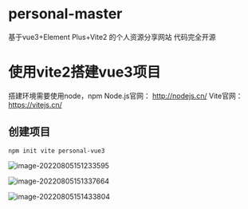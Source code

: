# personal-master
基于vue3+Element Plus+Vite2 的个人资源分享网站 代码完全开源



# 使用vite2搭建vue3项目
搭建环境需要使用node，npm
Node.js官网： http://nodejs.cn/
Vite官网：https://vitejs.cn/
## 创建项目
```
npm init vite personal-vue3
```

![image-20220805151233595](https://raw.githubusercontent.com/beizeol/picgo/master/image-20220805151233595.png?token=AQT2EUIBPVZGRJMCWQT6PCDC5TBSM)

![image-20220805151337664](https://raw.githubusercontent.com/beizeol/picgo/master/image-20220805151337664.png?token=AQT2EUODZCH46FIAUKRYHETC5TBV6)

![image-20220805151433804](https://raw.githubusercontent.com/beizeol/picgo/master/image-20220805151433804.png?token=AQT2EUJS2OVZZTONMZVMY23C5TBZO)
